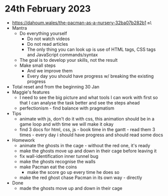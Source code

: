 # 24th February 2023

* https://dahoum.wales/the-pacman-as-a-nursery-32ba07b282b1 `ml`
* Mantra
  * Do everything yourself
    * Do not watch videos
    * Do not read articles
    * The only thing you can look up is use of HTML tags, CSS tags and JavaScript commands/syntax
  * The goal is to develop your skills, not the result
  * Make small steps
    * And we improve them
    * Every day you should have progress w/ breaking the existing progress
* Total reset and from the beginning 30 Jan
* Maggie's features
  * I need to see the big picture and what tools I can work with first so that I can analyse the task better and see the steps ahead
  * perfectionism - find balance with pragmatism
* Tips
  * animate with js, don't do it with css, this animation should be in a game loop and with time we will make it okay
  * find 3 docs for html, css, js - book time in the gantt - read them 3 times - every day i should have progress and should read some docs
* Homework
  * animate the ghosts in the cage - without the red one, it's ready
  * make the ghosts move up and down in their cage before leaving it
  * fix wall-identification inner tunnel bug
  * make the ghosts recognise the walls
  * make Pacman eat the coins
    * make the score go up every time he does so
  * make the red ghost chase Pacman in its own way - directly
* Done
  * made the ghosts move up and down in their cage